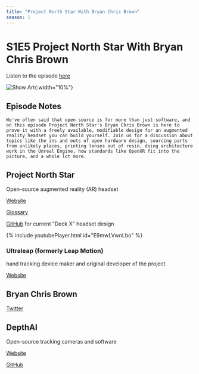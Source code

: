 ```yaml
---
title: "Project North Star With Bryan Chris Brown"
season: 1
---
```

# S1E5 Project North Star With Bryan Chris Brown

Listen to the episode [here](https://fosspod.content.town/episodes/project-north-star-with-bryan-chris-brown)

![Show Art](https://image.simplecastcdn.com/images/369e8282-bab3-4f89-8844-5a60aee0d43c/f61c1b13-52fe-4884-9bd7-1d68be358c82/3000x3000/vlcsnap-2022-04-08-12h48m02s694.jpg){:width="10%"}

## Episode Notes

```We've often said that open source is for more than just software, and on this episode Project North Star's Bryan Chris Brown is here to prove it with a freely available, modifiable design for an augmented reality headset you can build yourself. Join us for a discussion about topics like the ins and outs of open hardware design, sourcing parts from unlikely places, printing lenses out of resin, doing architecture work in the Unreal Engine, how standards like OpenXR fit into the picture, and a whole lot more.```

## Project North Star

Open-source augmented reality (AR) headset

[Website](https://docs.projectnorthstar.org/)

[Glossary](https://docs.projectnorthstar.org/glossary)

[GitHub](https://github.com/CombineReality/Deck-X/) for current "Deck X" headset design

{% include youtubePlayer.html id="E9mwLVwnLbo" %}

### Ultraleap (formerly Leap Motion)

hand tracking device maker and original developer of the project

[Website](https://www.ultraleap.com/)

## Bryan Chris Brown

[Twitter](https://twitter.com/BryanChrisBrown)

## DepthAI

Open-source tracking cameras and software

[Website](https://luxonis.com/)

[GitHub](https://github.com/luxonis/)
